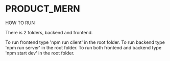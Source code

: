 # PRODUCT_MERN

HOW TO RUN

There is 2 folders, backend and frontend.

  To run frontend type 'npm run client' in the root folder.
  To run backend type 'npm run server' in the root folder.
  To run both frontend and backend type 'npm start dev' in the root folder.
